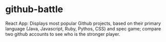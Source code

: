 # github-battle
React App:
  Displays most popular Github projects, based on their primary language (Java, Javascript, Ruby, Pythos, CSS)
  and spec game; compare two github accounts to see who is the stronger player.
